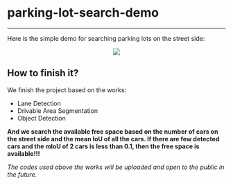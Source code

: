 # parking-lot-search-demo

------

Here is the simple demo for searching parking lots on the street side:


<div align=center><img src="demo.gif"/></div>



## How to finish it?

We finish the project based on the works:

- Lane Detection
- Drivable Area Segmentation
- Object Detection

**And we search the available free space based on the number of cars on the street side and the mean IoU of all the cars. If there are few detected cars and the mIoU of 2 cars is less than 0.1, then the free space is available!!!**


*The codes used above the works will be uploaded and open to the public in the future.*
